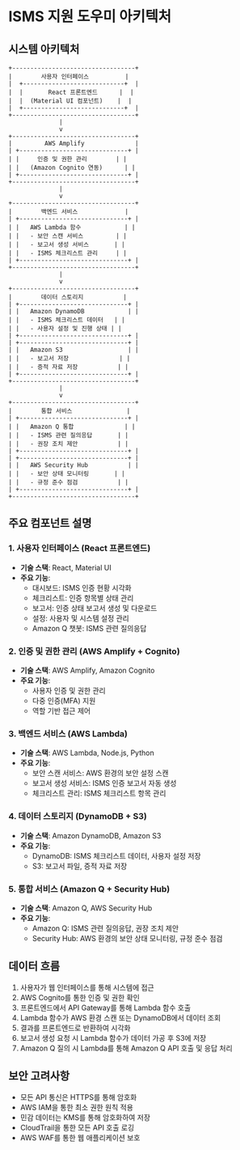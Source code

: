 # ISMS 지원 도우미 아키텍처

## 시스템 아키텍처

```
+----------------------------------+
|        사용자 인터페이스          |
|  +----------------------------+  |
|  |       React 프론트엔드      |  |
|  |  (Material UI 컴포넌트)    |  |
|  +----------------------------+  |
+----------------------------------+
              |
              v
+----------------------------------+
|         AWS Amplify              |
| +------------------------------+ |
| |     인증 및 권한 관리        | |
| |   (Amazon Cognito 연동)      | |
| +------------------------------+ |
+----------------------------------+
              |
              v
+----------------------------------+
|        백엔드 서비스             |
| +------------------------------+ |
| |   AWS Lambda 함수            | |
| |   - 보안 스캔 서비스         | |
| |   - 보고서 생성 서비스       | |
| |   - ISMS 체크리스트 관리     | |
| +------------------------------+ |
+----------------------------------+
              |
              v
+----------------------------------+
|        데이터 스토리지           |
| +------------------------------+ |
| |   Amazon DynamoDB            | |
| |   - ISMS 체크리스트 데이터   | |
| |   - 사용자 설정 및 진행 상태 | |
| +------------------------------+ |
| +------------------------------+ |
| |   Amazon S3                  | |
| |   - 보고서 저장              | |
| |   - 증적 자료 저장           | |
| +------------------------------+ |
+----------------------------------+
              |
              v
+----------------------------------+
|        통합 서비스               |
| +------------------------------+ |
| |   Amazon Q 통합              | |
| |   - ISMS 관련 질의응답       | |
| |   - 권장 조치 제안           | |
| +------------------------------+ |
| +------------------------------+ |
| |   AWS Security Hub           | |
| |   - 보안 상태 모니터링       | |
| |   - 규정 준수 점검           | |
| +------------------------------+ |
+----------------------------------+
```

## 주요 컴포넌트 설명

### 1. 사용자 인터페이스 (React 프론트엔드)

- **기술 스택**: React, Material UI
- **주요 기능**:
  - 대시보드: ISMS 인증 현황 시각화
  - 체크리스트: 인증 항목별 상태 관리
  - 보고서: 인증 상태 보고서 생성 및 다운로드
  - 설정: 사용자 및 시스템 설정 관리
  - Amazon Q 챗봇: ISMS 관련 질의응답

### 2. 인증 및 권한 관리 (AWS Amplify + Cognito)

- **기술 스택**: AWS Amplify, Amazon Cognito
- **주요 기능**:
  - 사용자 인증 및 권한 관리
  - 다중 인증(MFA) 지원
  - 역할 기반 접근 제어

### 3. 백엔드 서비스 (AWS Lambda)

- **기술 스택**: AWS Lambda, Node.js, Python
- **주요 기능**:
  - 보안 스캔 서비스: AWS 환경의 보안 설정 스캔
  - 보고서 생성 서비스: ISMS 인증 보고서 자동 생성
  - 체크리스트 관리: ISMS 체크리스트 항목 관리

### 4. 데이터 스토리지 (DynamoDB + S3)

- **기술 스택**: Amazon DynamoDB, Amazon S3
- **주요 기능**:
  - DynamoDB: ISMS 체크리스트 데이터, 사용자 설정 저장
  - S3: 보고서 파일, 증적 자료 저장

### 5. 통합 서비스 (Amazon Q + Security Hub)

- **기술 스택**: Amazon Q, AWS Security Hub
- **주요 기능**:
  - Amazon Q: ISMS 관련 질의응답, 권장 조치 제안
  - Security Hub: AWS 환경의 보안 상태 모니터링, 규정 준수 점검

## 데이터 흐름

1. 사용자가 웹 인터페이스를 통해 시스템에 접근
2. AWS Cognito를 통한 인증 및 권한 확인
3. 프론트엔드에서 API Gateway를 통해 Lambda 함수 호출
4. Lambda 함수가 AWS 환경 스캔 또는 DynamoDB에서 데이터 조회
5. 결과를 프론트엔드로 반환하여 시각화
6. 보고서 생성 요청 시 Lambda 함수가 데이터 가공 후 S3에 저장
7. Amazon Q 질의 시 Lambda를 통해 Amazon Q API 호출 및 응답 처리

## 보안 고려사항

- 모든 API 통신은 HTTPS를 통해 암호화
- AWS IAM을 통한 최소 권한 원칙 적용
- 민감 데이터는 KMS를 통해 암호화하여 저장
- CloudTrail을 통한 모든 API 호출 로깅
- AWS WAF를 통한 웹 애플리케이션 보호